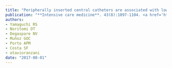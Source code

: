 ```yaml
---
title: "Peripherally inserted central catheters are associated with lower risk of bloodstream infection compared with central venous catheters in paediatric intensive care patients: a propensity-adjusted analysis"
publication: "**Intensive care medicine**. 43(8):1097-1104. <a href='https://doi.org/10.1007/s00134-017-4852-7' target='_blank' rel='noopener noreferrer'>10.1007/s00134-017-4852-7</a>"
authors:
- Yamaguchi RS
- Noritomi DT
- Degaspare NV
- Muñoz GOC
- Porto APM
- Costa SF
- otavioranzani
date: "2017-08-01"
---
```

